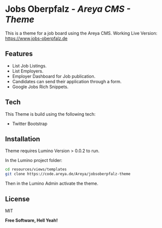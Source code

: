 # Jobs Oberpfalz - _Areya CMS - Theme_



This is a theme for a job board using the Areya CMS.
Working Live Version: https://www.jobs-oberpfalz.de


## Features

- List Job Listings.
- List Employers.
- Employer Dashboard for Job publication.
- Candidates can send their application through a form.
- Google Jobs Rich Snippets.


## Tech

This Theme is build using the following tech:


- Twitter Bootstrap 


## Installation

Theme requires Lumino Version > 0.0.2 to run.

In the Lumino project folder:

```sh
cd resources/views/templates
git clone https://code.areya.de/Areya/jobsoberpfalz-theme
```

Then in the Lumino Admin activate the theme.



## License

MIT

**Free Software, Hell Yeah!**


  
